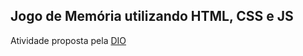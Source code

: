 ## Jogo de Memória utilizando HTML, CSS e JS

Atividade proposta pela [DIO](https://github.com/digitalinnovationone)
